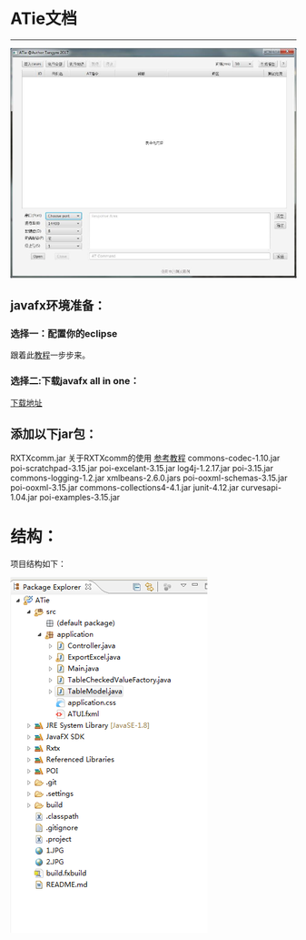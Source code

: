 # ATie文档

- - -

![](./2.jpg)



## javafx环境准备：

### 选择一：配置你的eclipse 

跟着此[教程](http://www.javafxchina.net/blog/2015/09/efxclipse-1-adding_efxclipse_to_eclipse/)一步步来。
### 选择二:下载javafx all in one：

[下载地址](http://efxclipse.bestsolution.at/install.html#all-in-one)



## 添加以下jar包：

RXTXcomm.jar 关于RXTXcomm的使用 [参考教程](http://blog.csdn.net/cheng157507947/article/details/43764623)
commons-codec-1.10.jar
poi-scratchpad-3.15.jar
poi-excelant-3.15.jar
log4j-1.2.17.jar
poi-3.15.jar
commons-logging-1.2.jar
xmlbeans-2.6.0.jars
poi-ooxml-schemas-3.15.jar
poi-ooxml-3.15.jar
commons-collections4-4.1.jar
junit-4.12.jar
curvesapi-1.04.jar
poi-examples-3.15.jar



# 结构：

项目结构如下：

![](./1.png)
